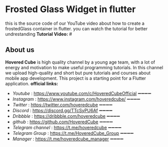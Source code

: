 # Frosted Glass Widget in flutter

this is the source code of our YouTube video about how to create a
frostedGlass container in flutter.
you can watch the tutorial for better undrestanding
**Tutorial Video:** #

## About us
**Hovered Cube** is high quality channel by a young age team, with a lot of energy and motivation to make useful programming tutorials.
In this channel we upload high-quality and short but pure tutorials and courses about mobile app development.
This project is a starting point for a Flutter application.
**official links:**
 - _Youtube_ : https://www.youtube.com/c/HoveredCubeOfficial
➖➖➖➖
- _Instagram_ : https://www.instagram.com/hoveredcube/
➖➖➖➖
 - _Twitter_ : https://twitter.com/hoveredcube
➖➖➖➖
- _Discord_ : https://discord.gg/TTcSyPU6Af
➖➖➖➖
- _Dribbble_ : https://dribbble.com/hoveredcube
➖➖➖➖
- _github_ : https://github.com/HoveredCube
➖➖➖➖
- _Telegram channel_ : https://t.me/hoveredcube
➖➖➖➖
- _Telegram Group_ : https://t.me/HoveredCube_Group
➖➖➖➖
- _Manager_ : https://t.me/hoveredcube_manager
➖➖➖➖
